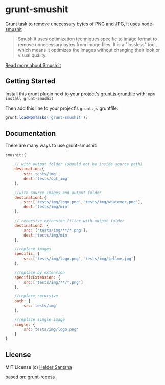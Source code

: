 grunt-smushit
=============

[Grunt][grunt] task to remove unecessary bytes of PNG and JPG, it uses [node-smushit][node-smushit]

> Smush.it uses optimization techniques specific to image format to remove unnecessary bytes from image files. It is a "lossless" tool, which means it optimizes the images without changing their look or visual quality.

[Read more about Smush.it][smushit-site]

## Getting Started

Install this grunt plugin next to your project's [grunt.js gruntfile][getting_started] with: `npm install grunt-smushit`

Then add this line to your project's `grunt.js` gruntfile:

```javascript
grunt.loadNpmTasks('grunt-smushit');
```

## Documentation
There are many ways to use grunt-smushit:

```js
smushit:{

    // with output folder (should not be inside source path)
    destination:{
        src:'tests/img',
        dest:'tests/opt_img'
    },

    //with source images and output folder
    destination1:{
        src:['tests/img/logo.png','tests/img/whatever.png'],
        dest:'tests/img/min'
    },

    // recursive extension filter with output folder
    destination2: {
        src: ['tests/img/**/*.png'],
        dest:'tests/img/min'
    },

    //replace images
    specific: {
        src:['tests/img/logo.png','tests/img/tellme.jpg']
    },

    //replace by extension
    specificExtension: {
        src:['tests/img/**/*.png']
    },

    //replace recursive
    path: {
        src:'tests/img'
    },

    //replace single image
    single: {
        src:'tests/img/logo.png'
    }
}
```

## License

MIT License
(c) [Helder Santana](http://heldr.com)

based on: [grunt-recess][grunt-recess]

[grunt]: https://github.com/cowboy/grunt
[node-smushit]: https://github.com/colorhook/node-smushit
[getting_started]: https://github.com/cowboy/grunt/blob/master/docs/getting_started.md
[grunt-recess]: https://github.com/sindresorhus/grunt-recess
[smushit-site]: http://www.smushit.com/ysmush.it/